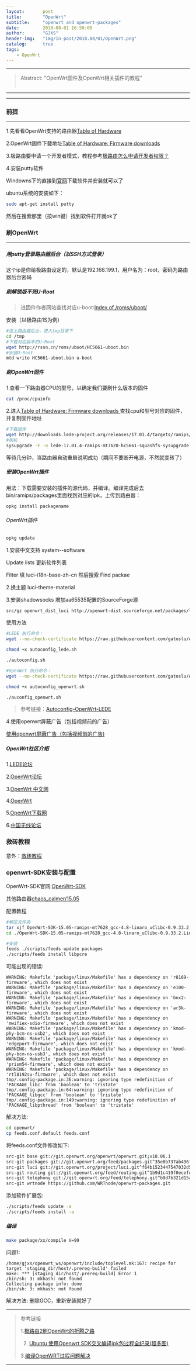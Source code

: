 ```yaml
---
layout:       post
title:        "OpenWrt"
subtitle:     "openwrt and openwrt-packages"
date:         2018-08-01 16:50:00
author:       "GJXS"
header-img:   "img/in-post/2018.08/01/OpenWrt.png"
catalog:      true
tags:
    - OpenWrt
---
```

*****
>Abstract: "OpenWrt固件及OpenWrt相关插件的教程"<br>                                                                                                                                                                                 <br /> 

----------
*************************

### 前提
***************
1.先看看OpenWrt支持的路由器[Table of Hardware](https://openwrt.org/toh/start)

2.OpenWrt固件下载地址[Table of Hardware: Firmware downloads
](https://openwrt.org/toh/views/toh_fwdownload)

3.极路由要申请一个开发者模式，教程参考[极路由怎么申请开发者权限？](https://jingyan.baidu.com/article/4f7d5712ca0d031a21192779.html)

4.安装putty软件

Windowns下的直接到[官网](https://www.chiark.greenend.org.uk/~sgtatham/putty/latest.html)下载软件并安装就可以了

ubuntu系统的安装如下：
```bash
sudo apt-get install putty
```
然后在搜索那里（按win键）找到软件打开就ok了
### 刷OpenWrt
***************

##### 用putty登录路由器后台（以SSH方式登录）
这个ip是你给极路由设定的，默认是192.168.199.1，用户名为：root，密码为路由器后台密码
##### 刷解锁版不死U-Root
>进固件作者网站查找对应u-boot:[Index of /roms/uboot/](http://rssn.cn/roms/uboot/)

安装（以极路由1S为例)
```bash
#连上路由器后台，进入tmp目录下
cd /tmp
#下载对应版本的U-Root
wget http://rssn.cn/roms/uboot/HC5661-uboot.bin
#安装U-Root
mtd write HC5661-uboot.bin u-boot
```
##### 刷OpenWrt固件
1.查看一下路由器CPU的型号，以确定我们要刷什么版本的固件
```bash
cat /proc/cpuinfo
```
2.进入[Table of Hardware: Firmware downloads
](https://openwrt.org/toh/views/toh_fwdownload)查找cpu和型号对应的固件，并复制固件地址
```bash
#下载固件
wget http://downloads.lede-project.org/releases/17.01.4/targets/ramips/mt7620/lede-17.01.4-ramips-mt7620-hc5661-squashfs-sysupgrade.bin
#刷机
sysupgrade -F -n lede-17.01.4-ramips-mt7620-hc5661-squashfs-sysupgrade.bin
```
等待几分钟，当路由器自动重启说明成功（期间不要断开电源，不然就变砖了）

##### 安装OpenWrt插件
用法：下载需要安装的插件的源代码，并编译。编译完成后去bin/ramips/packages里面找到对应的ipk，上传到路由器：
```bash
opkg install packagename
```
###### OpenWrt插件
```bash
opkg update
```
1.安装中文支持
system--software

Update lists 更新软件列表

Filter 填 luci-i18n-base-zh-cn   然后搜索 Find packae

2.换主题
luci-theme-material

3.安装shadowsocks
增加aa65535配置的SourceForge源
```bash
src/gz openwrt_dist_luci http://openwrt-dist.sourceforge.net/packages/luci
```
使用方法
```bash
#LEDE 执行命令：
wget --no-check-certificate https://raw.githubusercontent.com/gatoslu/Autoconfig-OpenWrt-LEDE/master/autoconfig_lede.sh

chmod +x autoconfig_lede.sh

./autoconfig.sh

#OpenWrt 执行命令：
wget --no-check-certificate https://raw.githubusercontent.com/gatoslu/Autoconfig-OpenWrt-LEDE/master/autoconfig_openwrt.sh

chmod +x autoconfig_openwrt.sh

./auconfig_openwrt.sh
```
>参考链接：[Autoconfig-OpenWrt-LEDE](https://github.com/gatoslu/Autoconfig-OpenWrt-LEDE)

4.使用openwrt屏蔽广告（包括视频前的广告）

[使用openwrt屏蔽广告（包括视频前的广告)](https://blog.csdn.net/boliang319/article/details/39957897)
##### OpenWrt社区介绍
1.[LEDE论坛](https://forum.lede-project.org/)

2.[OpenWrt论坛](https://forum.openwrt.org/)

3.[OpenWrt 中文网](http://www.openwrt.org.cn/)

4.[OpenWrt](https://openwrt.org/start)

5.[OpenWrt下载网](https://www.openwrtdl.com/)

6.[中国无线论坛](http://forum.anywlan.com/forum.php?mod=forumdisplay&fid=61&filter=typeid&typeid=246)
### 救砖教程
意外：[救砖教程](https://github.com/GJXS1980/OpenWrt/tree/master/reset)

### openwrt-SDK安装与配置
OpenWrt-SDK官网:[OpenWrt-SDK](https://archive.openwrt.org/chaos_calmer/15.05/ramips/mt7628/)

其他路由器[chaos_calmer/15.05](https://archive.openwrt.org/chaos_calmer/15.05/)

配置教程
```bash
#解压文件夹
tar xjf OpenWrt-SDK-15.05-ramips-mt7628_gcc-4.8-linaro_uClibc-0.9.33.2.Linux-x86_64.tar.bz2
cd ./OpenWrt-SDK-15.05-ramips-mt7628_gcc-4.8-linaro_uClibc-0.9.33.2.Linux-x86_64/

#安装 
feeds ./scripts/feeds update packages 
./scripts/feeds install libpcre

```
可能出现的错误:
```
WARNING: Makefile 'package/linux/Makefile' has a dependency on 'r8169-firmware', which does not exist
WARNING: Makefile 'package/linux/Makefile' has a dependency on 'e100-firmware', which does not exist
WARNING: Makefile 'package/linux/Makefile' has a dependency on 'bnx2-firmware', which does not exist
WARNING: Makefile 'package/linux/Makefile' has a dependency on 'ar3k-firmware', which does not exist
WARNING: Makefile 'package/linux/Makefile' has a dependency on 'mwifiex-sdio-firmware', which does not exist
WARNING: Makefile 'package/linux/Makefile' has a dependency on 'kmod-phy-bcm-ns-usb2', which does not exist
WARNING: Makefile 'package/linux/Makefile' has a dependency on 'edgeport-firmware', which does not exist
WARNING: Makefile 'package/linux/Makefile' has a dependency on 'kmod-phy-bcm-ns-usb3', which does not exist
WARNING: Makefile 'package/linux/Makefile' has a dependency on 'prism54-firmware', which does not exist
WARNING: Makefile 'package/linux/Makefile' has a dependency on 'rtl8192su-firmware', which does not exist
tmp/.config-package.in:36:warning: ignoring type redefinition of 'PACKAGE_libc' from 'boolean' to 'tristate'
tmp/.config-package.in:64:warning: ignoring type redefinition of 'PACKAGE_libgcc' from 'boolean' to 'tristate'
tmp/.config-package.in:149:warning: ignoring type redefinition of 'PACKAGE_libpthread' from 'boolean' to 'tristate'
```

解决方法:
```bash
cd openwrt/
cp feeds.conf.default feeds.conf
```
将feeds.conf文件修改如下:
```bash
src-git base git://git.openwrt.org/openwrt/openwrt.git;v18.06.1
src-git packages git://git.openwrt.org/feed/packages.git^35e0b737ab496f5b51e80079b0d8c9b442e223f5
src-git luci git://git.openwrt.org/project/luci.git^f64b1523447547032d5280fb0bcdde570f2ca913
src-git routing git://git.openwrt.org/feed/routing.git^1b9d1c419f0ecefda51922a7845ab2183d6acd76
src-git telephony git://git.openwrt.org/feed/telephony.git^b9d7b321d15a44c5abb9e5d43a4ec78abfd9031b
src-git wrtnode https://github.com/WRTnode/openwrt-packages.git
```
添加软件扩展包:
```bash
./scripts/feeds update -a
./scripts/feeds install -a
```


##### 编译
```bash
make package/xx/compile V=99
```

问题1:
```
/home/gjxs/openwrt_ws/openwrt/include/toplevel.mk:167: recipe for target 'staging_dir/host/.prereq-build' failed
make: *** [staging_dir/host/.prereq-build] Error 1
/bin/sh: 3: mkhash: not found
Collecting package info: done
/bin/sh: 3: mkhash: not found
```

解决方法:
删除GCC，重新安装就好了



*************************

>参考链接
>
>1.[极路由2刷OpenWrt的折腾之路](https://www.levey.cn/352.html)
>
>2. [Ubuntu 使用Openwrt SDK交叉编译ipk包过程全纪录(超多图)](https://blog.csdn.net/lvshaorong/article/details/52931211)
>
>3.[编译OpenWRT过程问题解决](https://yq.aliyun.com/articles/33263)

*************************

